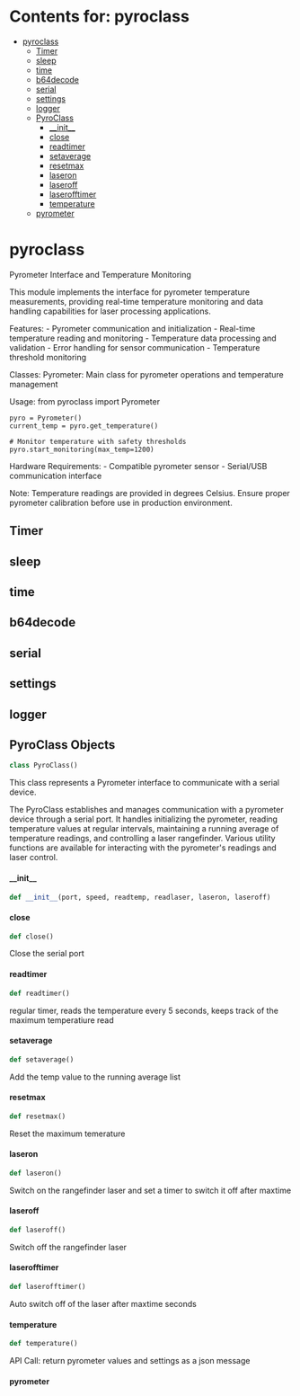 # Contents for: pyroclass

* [pyroclass](#pyroclass)
  * [Timer](#pyroclass.Timer)
  * [sleep](#pyroclass.sleep)
  * [time](#pyroclass.time)
  * [b64decode](#pyroclass.b64decode)
  * [serial](#pyroclass.serial)
  * [settings](#pyroclass.settings)
  * [logger](#pyroclass.logger)
  * [PyroClass](#pyroclass.PyroClass)
    * [\_\_init\_\_](#pyroclass.PyroClass.__init__)
    * [close](#pyroclass.PyroClass.close)
    * [readtimer](#pyroclass.PyroClass.readtimer)
    * [setaverage](#pyroclass.PyroClass.setaverage)
    * [resetmax](#pyroclass.PyroClass.resetmax)
    * [laseron](#pyroclass.PyroClass.laseron)
    * [laseroff](#pyroclass.PyroClass.laseroff)
    * [laserofftimer](#pyroclass.PyroClass.laserofftimer)
    * [temperature](#pyroclass.PyroClass.temperature)
  * [pyrometer](#pyroclass.pyrometer)

<a id="pyroclass"></a>

# pyroclass

Pyrometer Interface and Temperature Monitoring

This module implements the interface for pyrometer temperature measurements,
providing real-time temperature monitoring and data handling capabilities for
laser processing applications.

Features:
    - Pyrometer communication and initialization
    - Real-time temperature reading and monitoring
    - Temperature data processing and validation
    - Error handling for sensor communication
    - Temperature threshold monitoring

Classes:
    Pyrometer: Main class for pyrometer operations and temperature management

Usage:
    from pyroclass import Pyrometer

    pyro = Pyrometer()
    current_temp = pyro.get_temperature()

    # Monitor temperature with safety thresholds
    pyro.start_monitoring(max_temp=1200)

Hardware Requirements:
    - Compatible pyrometer sensor
    - Serial/USB communication interface

Note:
    Temperature readings are provided in degrees Celsius.
    Ensure proper pyrometer calibration before use in production environment.

<a id="pyroclass.Timer"></a>

## Timer

<a id="pyroclass.sleep"></a>

## sleep

<a id="pyroclass.time"></a>

## time

<a id="pyroclass.b64decode"></a>

## b64decode

<a id="pyroclass.serial"></a>

## serial

<a id="pyroclass.settings"></a>

## settings

<a id="pyroclass.logger"></a>

## logger

<a id="pyroclass.PyroClass"></a>

## PyroClass Objects

```python
class PyroClass()
```

This class represents a Pyrometer interface to communicate with a serial device.

The PyroClass establishes and manages communication with a pyrometer device
through a serial port. It handles initializing the pyrometer, reading temperature
values at regular intervals, maintaining a running average of temperature readings,
and controlling a laser rangefinder. Various utility functions are available for
interacting with the pyrometer's readings and laser control.

<a id="pyroclass.PyroClass.__init__"></a>

#### \_\_init\_\_

```python
def __init__(port, speed, readtemp, readlaser, laseron, laseroff)
```

<a id="pyroclass.PyroClass.close"></a>

#### close

```python
def close()
```

Close the serial port

<a id="pyroclass.PyroClass.readtimer"></a>

#### readtimer

```python
def readtimer()
```

regular timer, reads the temperature every 5 seconds, keeps track of the maximum temperatiure read

<a id="pyroclass.PyroClass.setaverage"></a>

#### setaverage

```python
def setaverage()
```

Add the temp value to the running average list

<a id="pyroclass.PyroClass.resetmax"></a>

#### resetmax

```python
def resetmax()
```

Reset the maximum temerature

<a id="pyroclass.PyroClass.laseron"></a>

#### laseron

```python
def laseron()
```

Switch on the rangefinder laser and set a timer to switch it off after maxtime

<a id="pyroclass.PyroClass.laseroff"></a>

#### laseroff

```python
def laseroff()
```

Switch off the rangefinder laser

<a id="pyroclass.PyroClass.laserofftimer"></a>

#### laserofftimer

```python
def laserofftimer()
```

Auto switch off of the laser after maxtime seconds

<a id="pyroclass.PyroClass.temperature"></a>

#### temperature

```python
def temperature()
```

API Call: return pyrometer values and settings as a json message

<a id="pyroclass.pyrometer"></a>

#### pyrometer

